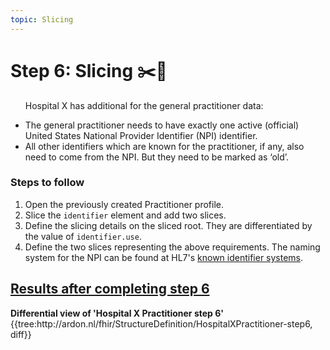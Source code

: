 ```yaml
---
topic: Slicing
---
```

# Step 6: Slicing ✂️🍕

<ul class="roundbox">
<p>Hospital X  has additional for the general practitioner data:</p>
<li> The general practitioner needs to have exactly one active (official) United States National Provider Identifier (NPI) identifier. </li>
<li> All other identifiers which are known for the practitioner, if any, also need to come from the NPI. But they need to be marked as ‘old’. </li>
</ul>

### Steps to follow
1. Open the previously created Practitioner profile.
2. Slice the `identifier` element and add two slices.
3. Define the slicing details on the sliced root. They are differentiated by the value of `identifier.use`.
4. Define the two slices representing the above requirements. The naming system for the NPI can be found at HL7's [known identifier systems][1].


<div class="panel-group">
  <div class="panel panel-default">
    <div class="panel-heading">
      <h2 class="panel-title">
        <a data-toggle="collapse" href="#collapse6">Results after completing step 6</a>
      </h2>
    </div>
    <div id="collapse6" class="panel-collapse collapse">
      <div class="panel-body">
        <p><b>Differential view of 'Hospital X Practitioner step 6'</b>
            {{tree:http://ardon.nl/fhir/StructureDefinition/HospitalXPractitioner-step6, diff}}  </p>
        <p>               
  </div>
</div>


[1]: https://www.hl7.org/fhir/identifier-registry.html "Known Identifier Systems "
